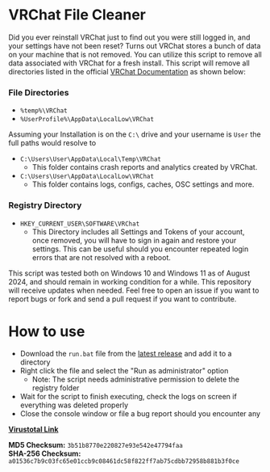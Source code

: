 # VRChat File Cleaner
Did you ever reinstall VRChat just to find out you were still logged in, and your settings have not been reset?
Turns out VRChat stores a bunch of data on your machine that is not removed. You can utilize this script to remove all data associated with VRChat for a fresh install. This script will remove all directories listed in the official [VRChat Documentation](https://docs.vrchat.com/docs/local-vrchat-storage) as shown below:

### File Directories
- `%temp%\VRChat`
- `%UserProfile%\AppData\LocalLow\VRChat`

Assuming your Installation is on the `C:\` drive and your username is `User` the full paths would resolve to
- `C:\Users\User\AppData\Local\Temp\VRChat`
  - This folder contains crash reports and analytics created by VRChat.
- `C:\Users\User\AppData\LocalLow\VRChat`
  - This folder contains logs, configs, caches, OSC settings and more.

### Registry Directory
- `HKEY_CURRENT_USER\SOFTWARE\VRChat`
  - This Directory includes all Settings and Tokens of your account, once removed, you will have to sign in again and restore your settings. This can be useful should you encounter repeated login errors that are not resolved with a reboot.

This script was tested both on Windows 10 and Windows 11 as of August 2024, and should remain in working condition for a while. This repository will receive updates when needed.
Feel free to open an issue if you want to report bugs or fork and send a pull request if you want to contribute.

# How to use
- Download the `run.bat` file from the [latest release](https://github.com/sageyx2002/VRChat-File-Cleaner/releases) and add it to a directory
- Right click the file and select the "Run as administrator" option
  - Note: The script needs administrative permission to delete the registry folder
- Wait for the script to finish executing, check the logs on screen if everything was deleted properly
- Close the console window or file a bug report should you encounter any

**[Virustotal Link](https://www.virustotal.com/gui/file/a01536c7b9c03fc65e01ccb9c08461dc58f822ff7ab75cdbb72958b881b3f0ce)**

**MD5 Checksum:** `3b51b8770e220827e93e542e47794faa`\
**SHA-256 Checksum:** `a01536c7b9c03fc65e01ccb9c08461dc58f822ff7ab75cdbb72958b881b3f0ce`
